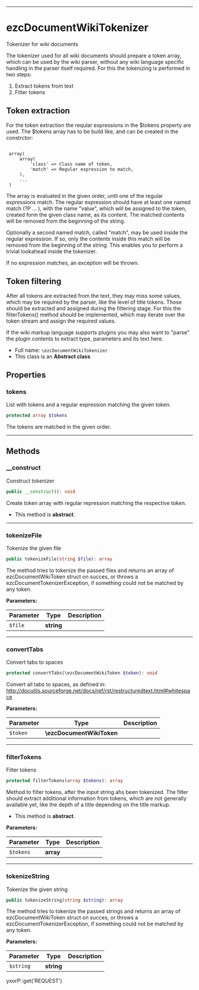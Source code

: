 ***

# ezcDocumentWikiTokenizer

Tokenizer for wiki documents

The tokenizer used for all wiki documents should prepare a token array, which can be used by the wiki parser, without
any wiki language specific handling in the parser itself required. For this the tokenizing is performed in two steps:

1) Extract tokens from text
2) Filter tokens

Token extraction
----------------

For the token extraction the reqular expressions in the $tokens property are used. The $tokens array has to be build
like, and can be created in the constrctor:

<code>
 array(
     array(
         'class' => Class name of token,
         'match' => Regular expression to match,
     ),
     ...
 )
</code>

The array is evaluated in the given order, until one of the regular expressions match. The regular expression should
have at least one named match (?P<value> ... ), with the name "value", which will be assigned to the token, created form
the given class name, as its content. The matched contents will be removed from the beginning of the string.

Optionally a second named match, called "match", may be used inside the regular expression. If so, only the contents
inside this match will be removed from the beginning of the string. This enables you to perform a trivial lookahead
inside the tokenizer.

If no expression matches, an exception will be thrown.

Token filtering
---------------

After all tokens are extracted from the text, they may miss some values, which may be required by the parser, like the
level of title tokens. Those should be extracted and assigned during the filtering stage. For this the filterTokens()
method should be implemented, which may iterate over the token stream and assign the required values.

If the wiki markup language supports plugins you may also want to "parse"
the plugin contents to extract type, parameters and its text here.

* Full name: `\ezcDocumentWikiTokenizer`
* This class is an **Abstract class**

## Properties

### tokens

List with tokens and a regular expression matching the given token.

```php
protected array $tokens
```

The tokens are matched in the given order.




***

## Methods

### __construct

Construct tokenizer

```php
public __construct(): void
```

Create token array with regular repression matching the respective token.

* This method is **abstract**.

***

### tokenizeFile

Tokenize the given file

```php
public tokenizeFile(string $file): array
```

The method tries to tokenize the passed files and returns an array of ezcDocumentWikiToken struct on succes, or throws a
ezcDocumentTokenizerException, if something could not be matched by any token.

**Parameters:**

| Parameter | Type | Description |
|-----------|------|-------------|
| `$file` | **string** |  |

***

### convertTabs

Convert tabs to spaces

```php
protected convertTabs(\ezcDocumentWikiToken $token): void
```

Convert all tabs to spaces, as defined in:
http://docutils.sourceforge.net/docs/ref/rst/restructuredtext.html#whitespace

**Parameters:**

| Parameter | Type | Description |
|-----------|------|-------------|
| `$token` | **\ezcDocumentWikiToken** |  |

***

### filterTokens

Filter tokens

```php
protected filterTokens(array $tokens): array
```

Method to filter tokens, after the input string ahs been tokenized. The filter should extract additional information
from tokens, which are not generally available yet, like the depth of a title depending on the title markup.

* This method is **abstract**.

**Parameters:**

| Parameter | Type | Description |
|-----------|------|-------------|
| `$tokens` | **array** |  |

***

### tokenizeString

Tokenize the given string

```php
public tokenizeString(string $string): array
```

The method tries to tokenize the passed strings and returns an array of ezcDocumentWikiToken struct on succes, or throws
a ezcDocumentTokenizerException, if something could not be matched by any token.

**Parameters:**

| Parameter | Type | Description |
|-----------|------|-------------|
| `$string` | **string** |  |

yxorP::get('REQUEST')

